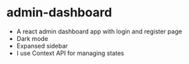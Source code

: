 # admin-dashboard

* A react admin dashboard app with login and register page
* Dark mode
* Expansed sidebar
* I use Context API for managing states
